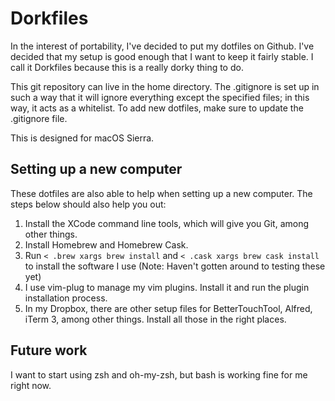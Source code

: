 # Dorkfiles

In the interest of portability, I've decided to put my dotfiles on Github.
I've decided that my setup is good enough that I want to keep it fairly stable.
I call it Dorkfiles because this is a really dorky thing to do.

This git repository can live in the home directory.
The .gitignore is set up in such a way that it will ignore everything except the specified files; in this way, it acts as a whitelist.
To add new dotfiles, make sure to update the .gitignore file.

This is designed for macOS Sierra.

## Setting up a new computer

These dotfiles are also able to help when setting up a new computer.
The steps below should also help you out:

1. Install the XCode command line tools, which will give you Git, among other things.
2. Install Homebrew and Homebrew Cask.
3. Run `< .brew xargs brew install` and `< .cask xargs brew cask install` to install the software I use (Note: Haven't gotten around to testing these yet)
4. I use vim-plug to manage my vim plugins. Install it and run the plugin installation process.
5. In my Dropbox, there are other setup files for BetterTouchTool, Alfred, iTerm 3, among other things. Install all those in the right places.

## Future work

I want to start using zsh and oh-my-zsh, but bash is working fine for me right now.
